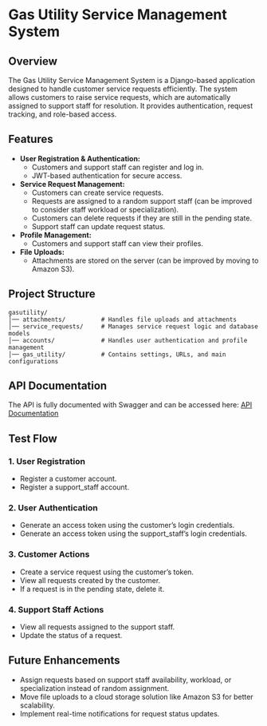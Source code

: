 # Gas Utility Service Management System

## Overview
The Gas Utility Service Management System is a Django-based application designed to handle customer service requests efficiently. The system allows customers to raise service requests, which are automatically assigned to support staff for resolution. It provides authentication, request tracking, and role-based access.

## Features
- **User Registration & Authentication:**
  - Customers and support staff can register and log in.
  - JWT-based authentication for secure access.
- **Service Request Management:**
  - Customers can create service requests.
  - Requests are assigned to a random support staff (can be improved to consider staff workload or specialization).
  - Customers can delete requests if they are still in the pending state.
  - Support staff can update request status.
- **Profile Management:**
  - Customers and support staff can view their profiles.
- **File Uploads:**
  - Attachments are stored on the server (can be improved by moving to Amazon S3).

## Project Structure
```
gasutility/
│── attachments/          # Handles file uploads and attachments
│── service_requests/     # Manages service request logic and database models
│── accounts/             # Handles user authentication and profile management
│── gas_utility/          # Contains settings, URLs, and main configurations
```

## API Documentation
The API is fully documented with Swagger and can be accessed here: [API Documentation](https://gas-utility.onrender.com/swagger/)

## Test Flow
### 1. User Registration
- Register a customer account.
- Register a support_staff account.

### 2. User Authentication
- Generate an access token using the customer’s login credentials.
- Generate an access token using the support_staff’s login credentials.

### 3. Customer Actions
- Create a service request using the customer’s token.
- View all requests created by the customer.
- If a request is in the pending state, delete it.

### 4. Support Staff Actions
- View all requests assigned to the support staff.
- Update the status of a request.

## Future Enhancements
- Assign requests based on support staff availability, workload, or specialization instead of random assignment.
- Move file uploads to a cloud storage solution like Amazon S3 for better scalability.
- Implement real-time notifications for request status updates.



